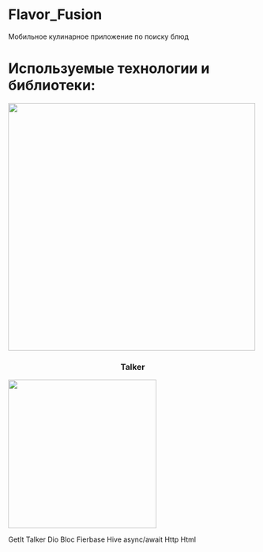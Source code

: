 # Flavor_Fusion
Мобильное кулинарное приложение по поиску блюд

# Используемые технологии и библиотеки:
<img width="500px" src="https://github.com/user-attachments/assets/2e95b7ad-e982-422c-a6f9-cb14a2840766"> 
<div align="center">
    <div style="display: flex;justify-content: center; flex-direction: column;">
        <h3 style="text-align: center;">Talker</h3>
        <img width="300px" src="https://images.boosty.to/image/88295589-08a2-4872-aa1c-2c26db8ecf01" alt="">
    </div>
</div>


 GetIt
 Talker
 Dio
 Bloc
 Fierbase
 Hive
 async/await
 Http
 Html
 
